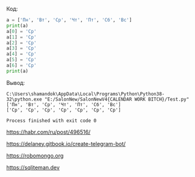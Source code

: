Код:
```python
a = ['Пн', 'Вт', 'Ср', 'Чт', 'Пт', 'Сб', 'Вс']
print(a)
a[0] = 'Ср'
a[1] = 'Ср'
a[2] = 'Ср'
a[3] = 'Ср'
a[4] = 'Ср'
a[5] = 'Ср'
a[6] = 'Ср'
print(a)
```
Вывод:
```
C:\Users\shamandok\AppData\Local\Programs\Python\Python38-32\python.exe "E:/SalonNew/SalonNewV4{CALENDAR WORK BITCH}/Test.py"
['Пн', 'Вт', 'Ср', 'Чт', 'Пт', 'Сб', 'Вс']
['Ср', 'Ср', 'Ср', 'Ср', 'Ср', 'Ср', 'Ср']

Process finished with exit code 0
```
https://habr.com/ru/post/496516/

https://delaney.gitbook.io/create-telegram-bot/

https://robomongo.org

https://sqliteman.dev
